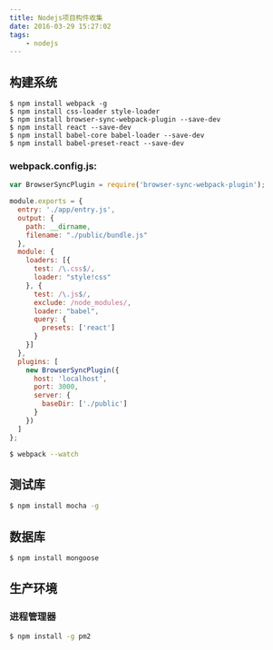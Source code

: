 ```yaml
---
title: Nodejs项目构件收集
date: 2016-03-29 15:27:02
tags:
    - nodejs
---
```


## 构建系统
``` shell
$ npm install webpack -g
$ npm install css-loader style-loader
$ npm install browser-sync-webpack-plugin --save-dev
$ npm install react --save-dev
$ npm install babel-core babel-loader --save-dev
$ npm install babel-preset-react --save-dev
```

<!--more-->


### webpack.config.js:
``` js
var BrowserSyncPlugin = require('browser-sync-webpack-plugin');

module.exports = {
  entry: './app/entry.js',
  output: {
    path: __dirname,
    filename: "./public/bundle.js"
  },
  module: {
    loaders: [{
      test: /\.css$/,
      loader: "style!css"
    }, {
      test: /\.js$/,
      exclude: /node_modules/,
      loader: "babel",
      query: {
        presets: ['react']
      }
    }]
  },
  plugins: [
    new BrowserSyncPlugin({
      host: 'localhost',
      port: 3000,
      server: {
        baseDir: ['./public']
      }
    })
  ]
};
```

``` bash
$ webpack --watch
```


## 测试库
``` bash
$ npm install mocha -g 
```
## 数据库
``` bash
$ npm install mongoose
```
## 生产环境
### 进程管理器

``` bash
$ npm install -g pm2
```

